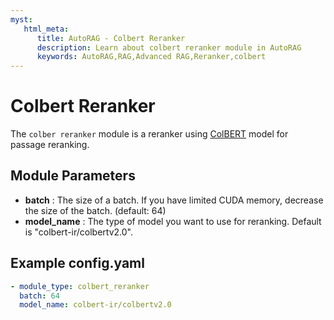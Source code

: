 ```yaml
---
myst:
   html_meta:
      title: AutoRAG - Colbert Reranker
      description: Learn about colbert reranker module in AutoRAG
      keywords: AutoRAG,RAG,Advanced RAG,Reranker,colbert
---
```

# Colbert Reranker

The `colber reranker` module is a reranker using [ColBERT](https://huggingface.co/colbert-ir/colbertv2.0) model for
passage reranking.

## **Module Parameters**

- **batch** : The size of a batch. If you have limited CUDA memory, decrease the size of the batch. (default: 64)
- **model_name** : The type of model you want to use for reranking. Default is "colbert-ir/colbertv2.0".

## **Example config.yaml**

```yaml
- module_type: colbert_reranker
  batch: 64
  model_name: colbert-ir/colbertv2.0
```
